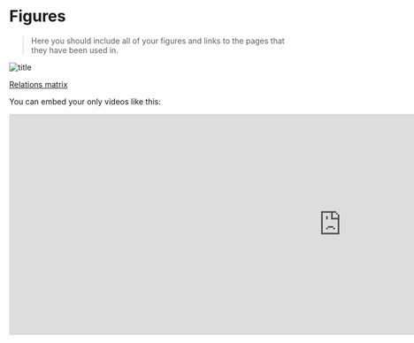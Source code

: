 # Figures

> Here you should include all of your figures and links to the pages that they have been used in.

![title](../img/image1.png)

[Relations matrix](../pdf/Relations_Matrix2.pdf)

You can embed your only videos like this:
<iframe width="1200" height="400" src="https://www.youtube.com/embed/APKmDYFQ1yU" frameborder="0" allow="accelerometer; autoplay; clipboard-write; encrypted-media; gyroscope; picture-in-picture" allowfullscreen></iframe>
